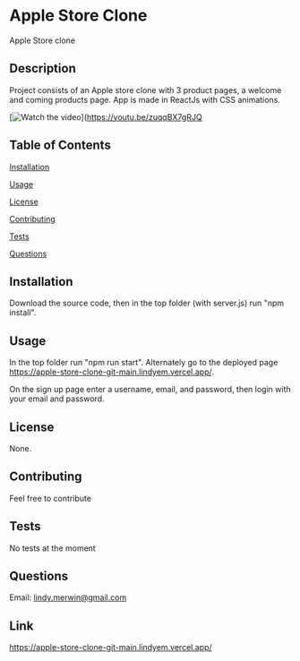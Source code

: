 # Apple Store Clone

Apple Store clone 


## Description 
Project consists of an Apple store clone with 3 product pages, a welcome and coming products page. App is made in ReactJs with CSS animations. 

[![Watch the video](https://img.youtube.com/vi/zuqqBX7gRJQ/maxresdefault.jpg)](https://youtu.be/zuqqBX7gRJQ

## Table of Contents 
[Installation](#installation)

[Usage](#usage)

[License](#license)

[Contributing](#contributing)

[Tests](#tests)

[Questions](#questions)
## Installation
Download the source code, then in the top folder (with server.js) run "npm install". 

## Usage
In the top folder run "npm run start". Alternately go to the deployed page https://apple-store-clone-git-main.lindyem.vercel.app/. 

On the sign up page enter a username, email, and password, then login with your email and password. 

## License
None.

## Contributing
Feel free to contribute

## Tests
No tests at the moment

## Questions
Email:  lindy.merwin@gmail.com


## Link

https://apple-store-clone-git-main.lindyem.vercel.app/


